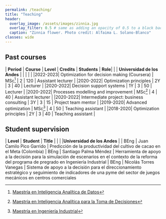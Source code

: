 ```yaml
---
permalink: /teaching/
title: "Teaching"
header:
  overlay_image: /assets/images/zinnia.jpg
  overlay_filter: 0.5 # same as adding an opacity of 0.5 to a black background
  caption: "Zinnia flower. Photo credit: Alfaima L. Solano-Blanco"
classes: wide
---
```


<style>
td, th {
   border: none!important;
}
</style>

<!--- ## Current courses | **Period** | **Course** | **Level** | **Credits** | **Students** | **Role**| -->

## Past courses

| **Period** | **Course** | **Level** | **Credits** | **Students** | **Role**|
| | **Universidad de los Andes** | | | | |
|2022-2023| Optimization for decision making (Coursera) | MSc[^1] | 2 | 120 | Assistant lecturer |
|2020-2022| Optimization principles | 2Y | 3 | 40 | Lecturer |
|2020-2022| Decision support systems | 1Y | 3 | 50 | Lecturer |
|2020-2022| Processes modelling and improvement | MSc[^2] | 4 | 40 | Assistant lecturer |
|2020-2022| Intermediate project: business consulting | 3Y | 3 | 15 | Project team mentor |
|2019-2020| Advanced optimization | MSc[^3] | 4 | 50 | Teaching assistant |
|2018-2020| Optimization principles | 2Y | 3 | 40 | Teaching assistant |

## Student supervision

| **Level** | **Student** | **Title** |
| | |**Universidad de los Andes** | 
| BEng | Juan Camilo Pico Garrido | Predicción de la productividad del cultivo de cacao en el Meta (Colombia)
| BEng | Santiago Palma Méndez   | Herramienta de apoyo a la decisión para la simulación de escenarios en el contexto de la reforma del programa de pregrado en Ingeniería Industrial 
| BEng | Nicolás Torres Vanegas | Sistema de apoyo a la decisión para el direccionamiento estratégico y seguimiento de indicadores de una pyme del sector de juegos mecánicos en centros comerciales


[^1]: [Maestría en Inteligencia Analítica de Datos](https://industrial.uniandes.edu.co/es/programa-academico/maestria-en-inteligencia-analitica-de-datos-MIAD)

[^2]: [Maestría en Inteligencia Analítica para la Toma de Decisiones](https://industrial.uniandes.edu.co/es/programas-academicos/maestria-miia?utm_source=google&utm_medium=cpc&utm_campaign=edco-miiapre-google-cpc-cco&utm_content=int-ooo&utm_term=tad-ooo)

[^3]: [Maestría en Ingeniería Industrial](https://industrial.uniandes.edu.co/es/programas-academicos/maestrias/ingenieria-industrial)